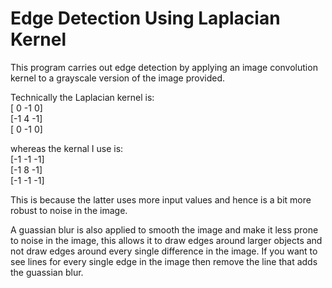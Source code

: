 # Edge Detection Using Laplacian Kernel

This program carries out edge detection by applying an image convolution kernel to a grayscale version of the image provided.

Technically the Laplacian kernel is:  
[ 0 -1  0]  
[-1  4 -1]  
[ 0 -1  0]  

whereas the kernal I use is:  
[-1 -1 -1]  
[-1  8 -1]  
[-1 -1 -1]  
  
This is because the latter uses more input values and hence is a bit more robust to noise in the image.  
  
A guassian blur is also applied to smooth the image and make it less prone to noise in the image, this allows it to draw edges around larger objects and not draw edges around every single difference in the image. If you want to see lines for every single edge in the image then remove the line that adds the guassian blur.
